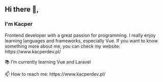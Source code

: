 <h2>Hi there 👋,</h2> 
<h3>I'm Kacper</h3>
<p>Frontend developer with a great passion for programming. I really enjoy learning languages and frameworks, especially Vue. If you want to know something more about me, you can check my website: https://www.kacperdev.pl/</p>

<p>📚 I’m currently learning Vue and Laravel</p>
<p>📫 How to reach me: https://www.kacperdev.pl/</p>

